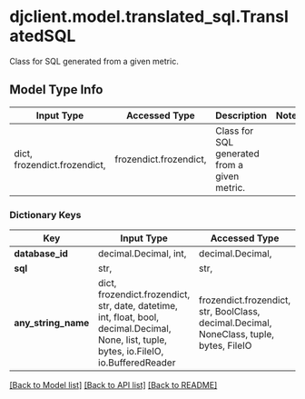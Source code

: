 # djclient.model.translated_sql.TranslatedSQL

Class for SQL generated from a given metric.

## Model Type Info
Input Type | Accessed Type | Description | Notes
------------ | ------------- | ------------- | -------------
dict, frozendict.frozendict,  | frozendict.frozendict,  | Class for SQL generated from a given metric. | 

### Dictionary Keys
Key | Input Type | Accessed Type | Description | Notes
------------ | ------------- | ------------- | ------------- | -------------
**database_id** | decimal.Decimal, int,  | decimal.Decimal,  |  | 
**sql** | str,  | str,  |  | 
**any_string_name** | dict, frozendict.frozendict, str, date, datetime, int, float, bool, decimal.Decimal, None, list, tuple, bytes, io.FileIO, io.BufferedReader | frozendict.frozendict, str, BoolClass, decimal.Decimal, NoneClass, tuple, bytes, FileIO | any string name can be used but the value must be the correct type | [optional]

[[Back to Model list]](../../README.md#documentation-for-models) [[Back to API list]](../../README.md#documentation-for-api-endpoints) [[Back to README]](../../README.md)

